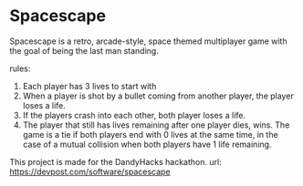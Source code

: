 # Spacescape
Spacescape is a retro, arcade-style, space themed multiplayer game with the goal of being the last man standing.

rules:
1. Each player has 3 lives to start with
2. When a player is shot by a bullet coming from another player, the player loses a life.
3. If the players crash into each other, both player loses a life.
4. The player that still has lives remaining after one player dies, wins. The game is a tie if both players end with 0 lives at the same time, in the case of a mutual collision when both players have 1 life remaining.

This project is made for the DandyHacks hackathon.
url: https://devpost.com/software/spacescape